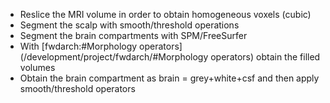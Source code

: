 - Reslice the MRI volume in order to obtain homogeneous voxels (cubic)
- Segment the scalp with smooth/threshold operations
- Segment the brain compartments with SPM/FreeSurfer
- With [fwdarch:#Morphology operators](/development/project/fwdarch/#Morphology operators) obtain the filled volumes
- Obtain the brain compartment as brain = grey+white+csf and then apply smooth/threshold operators

